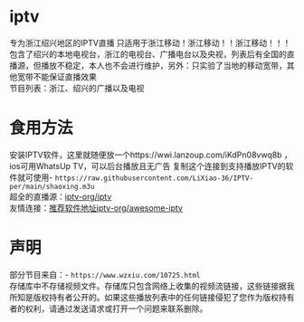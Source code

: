 # iptv
专为浙江绍兴地区的IPTV直播
只适用于浙江移动！浙江移动！！浙江移动！！！
包含了绍兴的本地电视台，浙江的电视台、广播电台以及央视，列表后有全国的直播源，但播放不稳定，本人也不会进行维护，另外：只实验了当地的移动宽带，其他宽带不能保证直播效果  
节目列表：浙江、绍兴的广播以及电视
# 食用方法
安装IPTV软件，这里就随便放一个https://wwi.lanzoup.com/iKdPn08vwq8b  ，ios可用WhatsUp TV，可以后台播放且无广告
复制这个连接到支持播放IPTV的软件就可使用- `https://raw.githubusercontent.com/LiXiao-36/IPTV-per/main/shaoxing.m3u`  
超全的直播源：[iptv-org/iptv](https://github.com/iptv-org/iptv)  
友情连接：[推荐软件地址iptv-org/awesome-iptv](https://github.com/iptv-org/awesome-iptv)
# 声明  
部分节目来自：- `https://www.wzxiu.com/10725.html`  
存储库中不存储视频文件。存储库只包含网络上收集的视频流链接，这些链接据我所知是版权持有者公开的。如果这些播放列表中的任何链接侵犯了您作为版权持有者的权利，请通过发送请求或打开一个问题来联系删除。 
